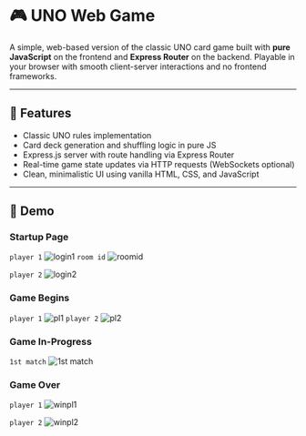 # 🎮 UNO Web Game

A simple, web-based version of the classic UNO card game built with **pure JavaScript** on the frontend and **Express Router** on the backend. Playable in your browser with smooth client-server interactions and no frontend frameworks.

---

## 🚀 Features

- Classic UNO rules implementation
- Card deck generation and shuffling logic in pure JS
- Express.js server with route handling via Express Router
- Real-time game state updates via HTTP requests (WebSockets optional)
- Clean, minimalistic UI using vanilla HTML, CSS, and JavaScript

---


## 📸 Demo
### Startup Page
`player 1`
![login1](https://github.com/user-attachments/assets/bf6af272-4bf8-47bf-b418-4b8ed4331736)
`room id`
![roomid](https://github.com/user-attachments/assets/7e4c7dfb-5902-47d7-b079-189bdf410597)

`player 2`
![login2](https://github.com/user-attachments/assets/5795d8d4-30da-4785-a2c8-f7e42bb94693)

### Game Begins
`player 1`
![pl1](https://github.com/user-attachments/assets/ac387ff6-c2ab-4cec-a9f5-d01b9056cd33)
`player 2`
![pl2](https://github.com/user-attachments/assets/a30213c4-9656-4c7e-afcc-0eac24214c11)
### Game In-Progress
`1st match`
![1st match](https://github.com/user-attachments/assets/38f940b1-2ca1-4e90-8f61-8b9faa355592)

### Game Over

`player 1`
![winpl1](https://github.com/user-attachments/assets/5679c35c-9a17-48cc-be93-f4ad31c4dc4a)

`player 2`
![winpl2](https://github.com/user-attachments/assets/cb0c1be2-178e-4a12-90f8-97a9d9227a1a)
